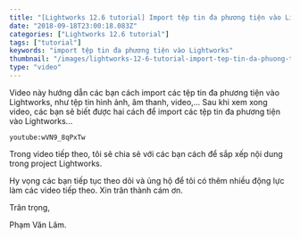 ```yaml
---
title: "[Lightworks 12.6 tutorial] Import tệp tin đa phương tiện vào Lightworks"
date: "2018-09-18T23:00:18.083Z"
categories: ["Lightworks 12.6 tutorial"]
tags: ["tutorial"]
keywords: "import tệp tin đa phương tiện vào Lightworks"
thumbnail: "/images/lightworks-12-6-tutorial-import-tep-tin-da-phuong-tien-vao-lightworks.jpg"
type: "video"
---
```


Video này hướng dẫn các bạn cách import các tệp tin đa phương tiện vào Lightworks, như tệp tin hình ảnh, âm thanh, video,... Sau khi xem xong video, các bạn sẽ biết được hai cách để import các tệp tin đa phương tiện vào Lightworks...

`youtube:wVN9_8qPxTw`

Trong video tiếp theo, tôi sẽ chia sẻ với các bạn cách để sắp xếp nội dung trong project Lightworks.

Hy vọng các bạn tiếp tục theo dõi và ủng hộ để tôi có thêm nhiều động lực làm các video tiếp theo. Xin trân thành cám ơn.

Trân trọng,

Phạm Văn Lâm.
